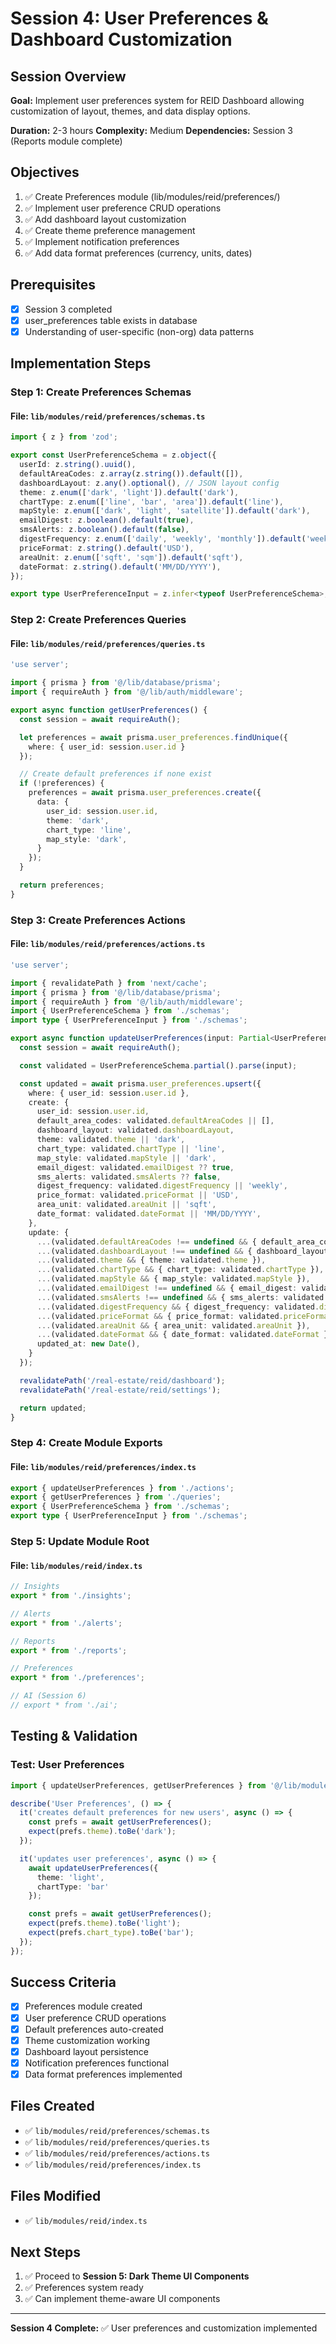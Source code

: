 # Session 4: User Preferences & Dashboard Customization

## Session Overview
**Goal:** Implement user preferences system for REID Dashboard allowing customization of layout, themes, and data display options.

**Duration:** 2-3 hours
**Complexity:** Medium
**Dependencies:** Session 3 (Reports module complete)

## Objectives

1. ✅ Create Preferences module (lib/modules/reid/preferences/)
2. ✅ Implement user preference CRUD operations
3. ✅ Add dashboard layout customization
4. ✅ Create theme preference management
5. ✅ Implement notification preferences
6. ✅ Add data format preferences (currency, units, dates)

## Prerequisites

- [x] Session 3 completed
- [x] user_preferences table exists in database
- [x] Understanding of user-specific (non-org) data patterns

## Implementation Steps

### Step 1: Create Preferences Schemas

#### File: `lib/modules/reid/preferences/schemas.ts`
```typescript
import { z } from 'zod';

export const UserPreferenceSchema = z.object({
  userId: z.string().uuid(),
  defaultAreaCodes: z.array(z.string()).default([]),
  dashboardLayout: z.any().optional(), // JSON layout config
  theme: z.enum(['dark', 'light']).default('dark'),
  chartType: z.enum(['line', 'bar', 'area']).default('line'),
  mapStyle: z.enum(['dark', 'light', 'satellite']).default('dark'),
  emailDigest: z.boolean().default(true),
  smsAlerts: z.boolean().default(false),
  digestFrequency: z.enum(['daily', 'weekly', 'monthly']).default('weekly'),
  priceFormat: z.string().default('USD'),
  areaUnit: z.enum(['sqft', 'sqm']).default('sqft'),
  dateFormat: z.string().default('MM/DD/YYYY'),
});

export type UserPreferenceInput = z.infer<typeof UserPreferenceSchema>;
```

### Step 2: Create Preferences Queries

#### File: `lib/modules/reid/preferences/queries.ts`
```typescript
'use server';

import { prisma } from '@/lib/database/prisma';
import { requireAuth } from '@/lib/auth/middleware';

export async function getUserPreferences() {
  const session = await requireAuth();

  let preferences = await prisma.user_preferences.findUnique({
    where: { user_id: session.user.id }
  });

  // Create default preferences if none exist
  if (!preferences) {
    preferences = await prisma.user_preferences.create({
      data: {
        user_id: session.user.id,
        theme: 'dark',
        chart_type: 'line',
        map_style: 'dark',
      }
    });
  }

  return preferences;
}
```

### Step 3: Create Preferences Actions

#### File: `lib/modules/reid/preferences/actions.ts`
```typescript
'use server';

import { revalidatePath } from 'next/cache';
import { prisma } from '@/lib/database/prisma';
import { requireAuth } from '@/lib/auth/middleware';
import { UserPreferenceSchema } from './schemas';
import type { UserPreferenceInput } from './schemas';

export async function updateUserPreferences(input: Partial<UserPreferenceInput>) {
  const session = await requireAuth();

  const validated = UserPreferenceSchema.partial().parse(input);

  const updated = await prisma.user_preferences.upsert({
    where: { user_id: session.user.id },
    create: {
      user_id: session.user.id,
      default_area_codes: validated.defaultAreaCodes || [],
      dashboard_layout: validated.dashboardLayout,
      theme: validated.theme || 'dark',
      chart_type: validated.chartType || 'line',
      map_style: validated.mapStyle || 'dark',
      email_digest: validated.emailDigest ?? true,
      sms_alerts: validated.smsAlerts ?? false,
      digest_frequency: validated.digestFrequency || 'weekly',
      price_format: validated.priceFormat || 'USD',
      area_unit: validated.areaUnit || 'sqft',
      date_format: validated.dateFormat || 'MM/DD/YYYY',
    },
    update: {
      ...(validated.defaultAreaCodes !== undefined && { default_area_codes: validated.defaultAreaCodes }),
      ...(validated.dashboardLayout !== undefined && { dashboard_layout: validated.dashboardLayout }),
      ...(validated.theme && { theme: validated.theme }),
      ...(validated.chartType && { chart_type: validated.chartType }),
      ...(validated.mapStyle && { map_style: validated.mapStyle }),
      ...(validated.emailDigest !== undefined && { email_digest: validated.emailDigest }),
      ...(validated.smsAlerts !== undefined && { sms_alerts: validated.smsAlerts }),
      ...(validated.digestFrequency && { digest_frequency: validated.digestFrequency }),
      ...(validated.priceFormat && { price_format: validated.priceFormat }),
      ...(validated.areaUnit && { area_unit: validated.areaUnit }),
      ...(validated.dateFormat && { date_format: validated.dateFormat }),
      updated_at: new Date(),
    }
  });

  revalidatePath('/real-estate/reid/dashboard');
  revalidatePath('/real-estate/reid/settings');

  return updated;
}
```

### Step 4: Create Module Exports

#### File: `lib/modules/reid/preferences/index.ts`
```typescript
export { updateUserPreferences } from './actions';
export { getUserPreferences } from './queries';
export { UserPreferenceSchema } from './schemas';
export type { UserPreferenceInput } from './schemas';
```

### Step 5: Update Module Root

#### File: `lib/modules/reid/index.ts`
```typescript
// Insights
export * from './insights';

// Alerts
export * from './alerts';

// Reports
export * from './reports';

// Preferences
export * from './preferences';

// AI (Session 6)
// export * from './ai';
```

## Testing & Validation

### Test: User Preferences
```typescript
import { updateUserPreferences, getUserPreferences } from '@/lib/modules/reid/preferences';

describe('User Preferences', () => {
  it('creates default preferences for new users', async () => {
    const prefs = await getUserPreferences();
    expect(prefs.theme).toBe('dark');
  });

  it('updates user preferences', async () => {
    await updateUserPreferences({
      theme: 'light',
      chartType: 'bar'
    });

    const prefs = await getUserPreferences();
    expect(prefs.theme).toBe('light');
    expect(prefs.chart_type).toBe('bar');
  });
});
```

## Success Criteria

- [x] Preferences module created
- [x] User preference CRUD operations
- [x] Default preferences auto-created
- [x] Theme customization working
- [x] Dashboard layout persistence
- [x] Notification preferences functional
- [x] Data format preferences implemented

## Files Created

- ✅ `lib/modules/reid/preferences/schemas.ts`
- ✅ `lib/modules/reid/preferences/queries.ts`
- ✅ `lib/modules/reid/preferences/actions.ts`
- ✅ `lib/modules/reid/preferences/index.ts`

## Files Modified

- ✅ `lib/modules/reid/index.ts`

## Next Steps

1. ✅ Proceed to **Session 5: Dark Theme UI Components**
2. ✅ Preferences system ready
3. ✅ Can implement theme-aware UI components

---

**Session 4 Complete:** ✅ User preferences and customization implemented
